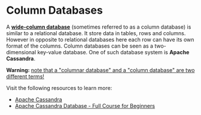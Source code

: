 # Column Databases

A **<u>wide-column database</u>** (sometimes referred to as a column database) is similar to a relational database. It store data in tables, rows and columns. However in opposite to relational databases here each row can have its own format of the columns. Column databases can be seen as a two-dimensional key-value database. One of such database system is **Apache Cassandra**.

**Warning:** <a href="https://en.wikipedia.org/wiki/Wide-column_store#Wide-column_stores_versus_columnar_databases">note that a "columnar database" and a "column database" are two different terms!</a>

Visit the following resources to learn more:

- [Apache Cassandra](https://cassandra.apache.org/_/index.html)
- [Apache Cassandra Database - Full Course for Beginners](https://www.youtube.com/watch?v=J-cSy5MeMOA)
